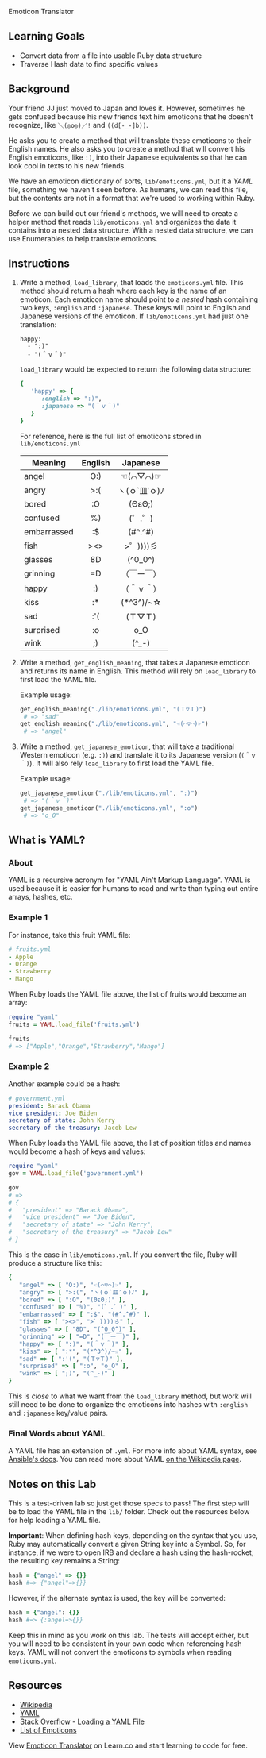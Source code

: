 Emoticon Translator

## Learning Goals

- Convert data from a file into usable Ruby data structure
- Traverse Hash data to find specific values

## Background

Your friend JJ just moved to Japan and loves it. However, sometimes he gets
confused because his new friends text him emoticons that he doesn't recognize,
like `＼(◎o◎)／!` and `((d[-_-]b))`.

He asks you to create a method that will translate these emoticons to their
English names. He also asks you to create a method that will convert his English
emoticons, like `:)`, into their Japanese equivalents so that he can look cool
in texts to his new friends.

We have an emoticon dictionary of sorts, `lib/emoticons.yml`, but it a _YAML_
file, something we haven't seen before. As humans, we can read this file, but
the contents are not in a format that we're used to working within Ruby.

Before we can build out our friend's methods, we will need to create a helper
method that reads `lib/emoticons.yml` and organizes the data it contains into a
nested data structure. With a nested data structure, we can use Enumerables to
help translate emoticons.

## Instructions

1. Write a method, `load_library`, that loads the `emoticons.yml` file. This
   method should return a hash where each key is the name of an emoticon. Each
   emoticon name should point to a _nested_ hash containing two keys,
   `:english` and `:japanese`. These keys will point to English and Japanese
   versions of the emoticon. If `lib/emoticons.yml` had just one translation:

   ```text
   happy:
     - ":)"
     - "(＾ｖ＾)"
   ```

   `load_library` would be expected to return the following data structure:

   ```rb
   {
      'happy' => {
         :english => ":)",
         :japanese => "(＾ｖ＾)"
      }
   }
   ```

   For reference, here is the full list of emoticons stored in `lib/emoticons.yml`

   | Meaning    | English |   Japanese    |
   | ---------- | :-----: | :-----------: |
   | angel      |   O:)   |    ☜(⌒▽⌒)☞    |
   | angry      |   >:(   | ヽ(ｏ`皿′ｏ)ﾉ |
   | bored      |   :O    |    (ΘεΘ;)     |
   | confused   |   %)    |    (゜.゜)    |
   | embarrassed |   :$    |    (#^.^#)    |
   | fish       |   ><>   |   >゜))))彡   |
   | glasses    |   8D    |    (^0_0^)    |
   | grinning    |   =D    |  （￣ー￣）   |
   | happy      |   :)    |  （＾ｖ＾）   |
   | kiss       |   :\*   |  (\*^3^)/~☆   |
   | sad        |   :'(   |    (Ｔ▽Ｔ)    |
   | surprised  |   :o    |      o_O      |
   | wink       |   ;)    |    (^\_-)     |

2. Write a method, `get_english_meaning`, that takes a Japanese emoticon and
   returns its name in English. This method will rely on `load_library` to
   first load the YAML file.

   Example usage:

   ```rb
   get_english_meaning("./lib/emoticons.yml", "(Ｔ▽Ｔ)")
    # => "sad"
   get_english_meaning("./lib/emoticons.yml", "☜(⌒▽⌒)☞")
    # => "angel"
   ```

3. Write a method, `get_japanese_emoticon`, that will take a traditional Western
   emoticon (e.g. `:)`) and translate it to its Japanese version (`(＾ｖ＾)`). It will also rely
   `load_library` to first load the YAML file.

   Example usage:

   ```rb
   get_japanese_emoticon("./lib/emoticons.yml", ":)")
    # => "(＾ｖ＾)"
   get_japanese_emoticon("./lib/emoticons.yml", ":o")
    # => "o_O"
   ```

## What is YAML?

### About

YAML is a recursive acronym for "YAML Ain't Markup Language". YAML is used
because it is easier for humans to read and write than typing out entire arrays,
hashes, etc.

### Example 1

For instance, take this fruit YAML file:

```yml
# fruits.yml
- Apple
- Orange
- Strawberry
- Mango
```

When Ruby loads the YAML file above, the list of fruits would become an
array:

```ruby
require "yaml"
fruits = YAML.load_file('fruits.yml')

fruits
# => ["Apple","Orange","Strawberry","Mango"]
```

### Example 2

Another example could be a hash:

```yml
# government.yml
president: Barack Obama
vice president: Joe Biden
secretary of state: John Kerry
secretary of the treasury: Jacob Lew
```

When Ruby loads the YAML file above, the list of position titles and names
would become a hash of keys and values:

```ruby
require "yaml"
gov = YAML.load_file('government.yml')

gov
# =>
# {
#   "president" => "Barack Obama",
#   "vice president" => "Joe Biden",
#   "secretary of state" => "John Kerry",
#   "secretary of the treasury" => "Jacob Lew"
# }
```

This is the case in `lib/emoticons.yml`. If you convert the file, Ruby will
produce a structure like this:

```rb
{
   "angel" => [ "O:)", "☜(⌒▽⌒)☞" ],
   "angry" => [ ">:(", "ヽ(ｏ`皿′ｏ)ﾉ" ],
   "bored" => [ ":O", "(ΘεΘ;)" ],
   "confused" => [ "%)", "(゜.゜)" ],
   "embarrassed" => [ ":$", "(#^.^#)" ],
   "fish" => [ "><>", ">゜))))彡" ],
   "glasses" => [ "8D", "(^0_0^)" ],
   "grinning" => [ "=D", "(￣ー￣)" ],
   "happy" => [ ":)", "(＾ｖ＾)" ],
   "kiss" => [ ":*", "(*^3^)/~☆" ],
   "sad" => [ ":'(", "(Ｔ▽Ｔ)" ],
   "surprised" => [ ":o", "o_O" ],
   "wink" => [ ";)", "(^_-)" ]
}
```

This is _close_ to what we want from the `load_library` method, but work will
still need to be done to organize the emoticons into hashes with `:english` and
`:japanese` key/value pairs.

### Final Words about YAML

A YAML file has an extension of `.yml`. For more info about YAML syntax, see
[Ansible's docs][ansible]. You can read more about YAML
[on the Wikipedia page][wiki].

## Notes on this Lab

This is a test-driven lab so just get those specs to pass! The first step will
be to load the YAML file in the `lib/` folder. Check out the resources below for
help loading a YAML file.

**Important**: When defining hash keys, depending on the syntax that you use,
Ruby may automatically convert a given String key into a Symbol. So, for
instance, if we were to open IRB and declare a hash using the hash-rocket, the
resulting key remains a String:

```ruby
hash = {"angel" => {}}
hash #=> {"angel"=>{}}
```

However, if the alternate syntax is used, the key will be converted:

```ruby
hash = {"angel": {}}
hash #=> {:angel=>{}}
```

Keep this in mind as you work on this lab. The tests will accept either, but you
will need to be consistent in your own code when referencing hash keys. YAML
will not convert the emoticons to symbols when reading `emoticons.yml`.

## Resources

- [Wikipedia][wiki]
- [YAML][yaml]
- [Stack Overflow](http://stackoverflow.com/) - [Loading a YAML File](http://stackoverflow.com/a/3877355)
- [List of Emoticons][emoticons]

[wiki]: http://en.wikipedia.org/wiki/YAML
[yaml]: https://ruby-doc.org/stdlib-2.5.0/libdoc/yaml/rdoc/YAML.html
[emoticons]: http://en.wikipedia.org/wiki/List_of_emoticons
[ansible]: http://docs.ansible.com/YAMLSyntax.html

<p data-visibility='hidden'>View <a href='https://learn.co/lessons/emoticon-translator' title='Emoticon Translator'>Emoticon Translator</a> on Learn.co and start learning to code for free.</p>
